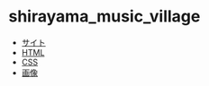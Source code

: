 # shirayama_music_village
 
- [サイト](https://code4fukui.github.io/shirayama_music_village/)
- [HTML](index.html)
- [CSS](style.css)
- [画像](img/)
